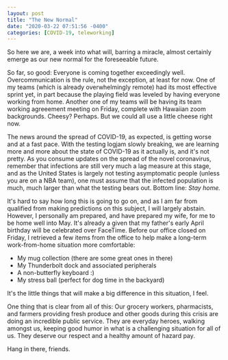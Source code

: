 ```yaml
---
layout: post
title: "The New Normal"
date: "2020-03-22 07:51:56 -0400"
categories: [COVID-19, teleworking]
---
```


So here we are, a week into what will, barring a miracle, almost certainly emerge as our new normal for the foreseeable future.

So far, so good: Everyone is coming together exceedingly well. Overcommunication is the rule, not the exception, at least for now. One of my teams (which is already overwhelmingly remote) had its most effective sprint yet, in part because the playing field was leveled by having everyone working from home. Another one of my teams will be having its team working agreeement meeting on Friday, complete with Hawaiian zoom backgrounds. Cheesy? Perhaps. But we could all use a little cheese right now.

The news around the spread of COVID-19, as expected, is getting worse and at a fast pace. With the testing logjam slowly breaking, we are learning more and more about the state of COVID-19 as it actually is, and it's not pretty. As you consume updates on the spread of the novel coronavirus, remember that infections are still very much a lag measure at this stage, and as the United States is largely not testing asymptomatic people (unless you are on a NBA team), one must assume that the infected
population is much, much larger than what the testing bears out. Bottom line: *Stay home.*

It's hard to say how long this is going to go on, and as I am far from qualified from making predictions on this subject, I will largely abstain. However, I personally am prepared, and have prepared my wife, for me to be home well into May. It's already a given that my father's early April birthday will be celebrated over FaceTime. Before our office closed on Friday, I retrieved a few items from the office to help make a long-term work-from-home situation more comfortable: 

- My mug collection (there are some great ones in there)
- My Thunderbolt dock and associated peripherals
- A non-butterfly keyboard :)
- My stress ball (perfect for dog time in the backyard)

It's the little things that will make a big difference in this situation, I feel.

One thing that is clear from all of this: Our grocery workers, pharmacists, and farmers providing fresh produce and other goods during this crisis are doing an incredible public service. They are everyday heroes, walking amongst us, keeping good humor in what is a challenging situation for all of us. They deserve our respect and a healthy amount of hazard pay.

Hang in there, friends.
